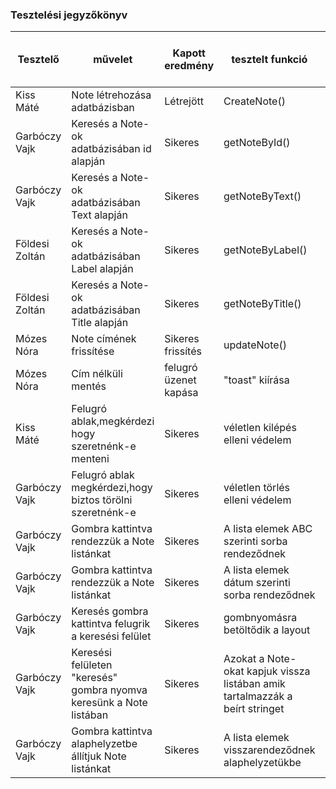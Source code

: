 ### Tesztelési jegyzőkönyv


| Tesztelő  | művelet | Kapott eredmény | tesztelt funkció | A teszt a várt eredményt produkálta? |
| ----------------- | ------------- | ------------- | ------------- | ------------- |
| Kiss Máté |  Note létrehozása adatbázisban | Létrejött | CreateNote() | igen |
| Garbóczy Vajk |  Keresés a Note-ok adatbázisában id alapján | Sikeres | getNoteById() | igen |
| Garbóczy Vajk |  Keresés a Note-ok adatbázisában Text alapján | Sikeres | getNoteByText() | igen |
| Földesi Zoltán |  Keresés a Note-ok adatbázisában Label alapján | Sikeres | getNoteByLabel() | igen |
| Földesi Zoltán |  Keresés a Note-ok adatbázisában Title alapján | Sikeres | getNoteByTitle() | igen |
| Mózes Nóra | Note címének frissítése | Sikeres frissítés | updateNote() | igen |  
| Mózes Nóra | Cím nélküli mentés | felugró üzenet kapása | "toast" kiírása | igen |
| Kiss Máté |Felugró ablak,megkérdezi hogy szeretnénk-e menteni | Sikeres | véletlen kilépés elleni védelem | igen |
| Garbóczy Vajk |Felugró ablak megkérdezi,hogy biztos törölni szeretnénk-e| Sikeres | véletlen törlés elleni védelem| igen |
| Garbóczy Vajk |Gombra kattintva rendezzük a Note listánkat| Sikeres | A lista elemek ABC szerinti sorba rendeződnek| igen |
| Garbóczy Vajk |Gombra kattintva rendezzük a Note listánkat| Sikeres | A lista elemek dátum szerinti sorba rendeződnek| igen |
| Garbóczy Vajk |Keresés gombra kattintva felugrik a keresési felület| Sikeres | gombnyomásra betöltődik a layout| igen |
| Garbóczy Vajk |Keresési felületen "keresés" gombra nyomva keresünk a Note listában| Sikeres | Azokat a Note-okat kapjuk vissza listában amik tartalmazzák a beírt stringet| igen |
| Garbóczy Vajk |Gombra kattintva alaphelyzetbe állítjuk Note listánkat| Sikeres | A lista elemek visszarendeződnek alaphelyzetükbe| igen |
